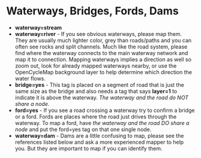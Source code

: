 Waterways, Bridges, Fords, Dams
===========================
* **waterway=stream**
* **waterway=river** - If you see obvious waterways, please map them. They are usually much lighter color, grey than roads/paths and you can often see rocks and split channels. Much like the road system, please find where the waterway connects to the main waterway network and map it to connection. Mapping waterways implies a direction as well so zoom out, look for already mapped waterways nearby, or use the OpenCycleMap background layer to help determine which direction the water flows.
* **bridge=yes** - This tag is placed on a segment of road that is just the same size as the bridge and also needs a tag that says **layer=1** to indicate it is above the waterway. *The waterway and the road do NOT share a node.*
* **ford=yes** - If you see a road crossing a waterway try to confirm a bridge or a ford. Fords are places where the road just drives through the waterway. To map a ford, have *the waterway and the road DO share a node* and put the ford=yes tag on that one single node.
* **waterway=dam** - Dams are a little confusing to map, please see the references listed below and ask a more experienced mapper to help you. But they are important to map if you can identify them.